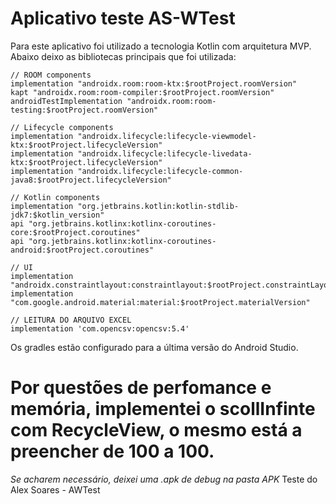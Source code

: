 # Aplicativo teste AS-WTest

Para este aplicativo foi utilizado a tecnologia Kotlin com arquitetura MVP.
Abaixo deixo as bibliotecas principais que foi utilizada:

    // ROOM components
    implementation "androidx.room:room-ktx:$rootProject.roomVersion"
    kapt "androidx.room:room-compiler:$rootProject.roomVersion"
    androidTestImplementation "androidx.room:room-testing:$rootProject.roomVersion"

    // Lifecycle components
    implementation "androidx.lifecycle:lifecycle-viewmodel-ktx:$rootProject.lifecycleVersion"
    implementation "androidx.lifecycle:lifecycle-livedata-ktx:$rootProject.lifecycleVersion"
    implementation "androidx.lifecycle:lifecycle-common-java8:$rootProject.lifecycleVersion"

    // Kotlin components
    implementation "org.jetbrains.kotlin:kotlin-stdlib-jdk7:$kotlin_version"
    api "org.jetbrains.kotlinx:kotlinx-coroutines-core:$rootProject.coroutines"
    api "org.jetbrains.kotlinx:kotlinx-coroutines-android:$rootProject.coroutines"

    // UI
    implementation "androidx.constraintlayout:constraintlayout:$rootProject.constraintLayoutVersion"
    implementation "com.google.android.material:material:$rootProject.materialVersion"
    
    // LEITURA DO ARQUIVO EXCEL
    implementation 'com.opencsv:opencsv:5.4'

Os gradles estão configurado para a última versão do Android Studio. 

# Por questões de perfomance e memória, implementei o scollInfinte com RecycleView, o mesmo está a preencher de 100 a 100.

*Se acharem necessário, deixei uma .apk de debug na pasta APK*
Teste do Alex Soares - AWTest
